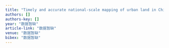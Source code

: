 ```yaml
---
title: "Timely and accurate national-scale mapping of urban land in China using Defense Meteorological Satellite Program’s Operational Linescan System nighttime stable light data"
authors: []
authors-key: []
year: "数据暂缺"
article-link: "数据暂缺"
venue: "数据暂缺"
bibex: "数据暂缺"
---
```

